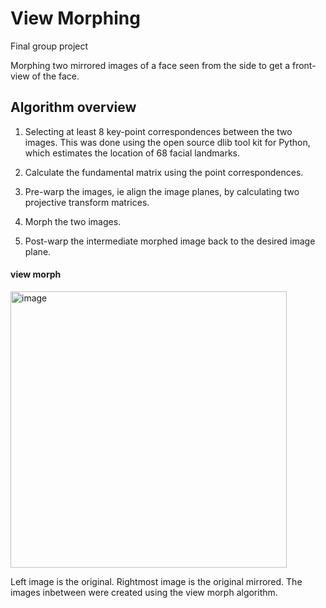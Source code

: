 # View Morphing
Final group project

Morphing two mirrored images of a face seen from the side to get a front-view of the face. 

## Algorithm overview
1. Selecting at least 8 key-point correspondences between the two images. This was done using the open source dlib tool kit for Python, which estimates the location of 68 facial landmarks. 

2. Calculate the fundamental matrix using the point correspondences. 

3. Pre-warp the images, ie align the image planes, by calculating two projective transform matrices. 

4. Morph the two images. 

5. Post-warp the intermediate morphed image back to the desired image plane. 


####  view morph
<img width="442" alt="image" src="https://user-images.githubusercontent.com/76719599/185092840-3b7564fa-349a-4474-a496-5b6022698d15.png">

Left image is the original. Rightmost image is the original mirrored. The images inbetween were created using the view morph algorithm. 
